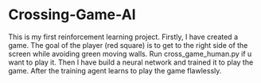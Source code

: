 # Crossing-Game-AI
This is my first reinforcement learning project. Firstly, I have created a game. The goal of the player (red square) is to get to the right side of the screen while avoiding green moving walls. Run cross_game_human.py if u want to play it. Then I have build a neural network and trained it to play the game. After the training agent learns to play the game flawlessly. 
